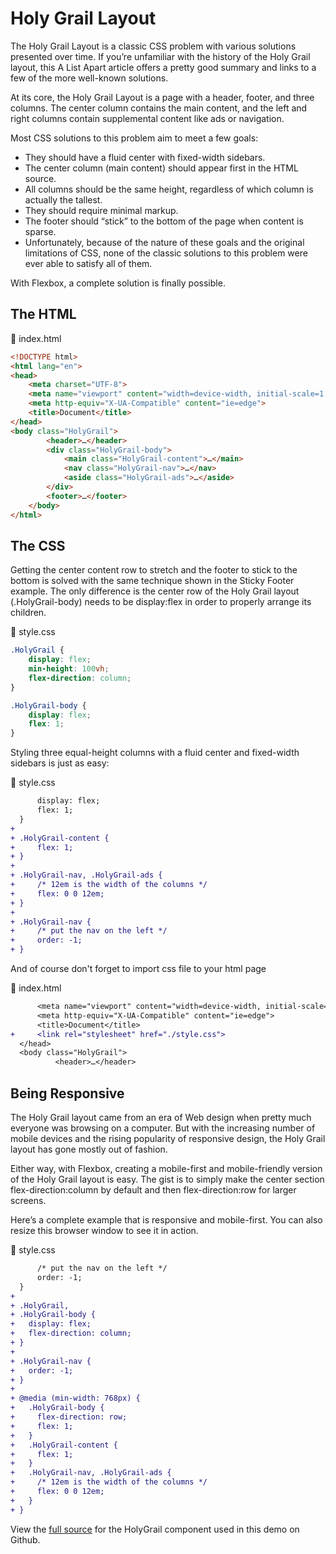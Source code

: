 # Holy Grail Layout

The Holy Grail Layout is a classic CSS problem with various solutions presented over time. If you’re unfamiliar with the history of the Holy Grail layout, this A List Apart article offers a pretty good summary and links to a few of the more well-known solutions.

At its core, the Holy Grail Layout is a page with a header, footer, and three columns. The center column contains the main content, and the left and right columns contain supplemental content like ads or navigation.

Most CSS solutions to this problem aim to meet a few goals:

* They should have a fluid center with fixed-width sidebars.
* The center column (main content) should appear first in the HTML source.
* All columns should be the same height, regardless of which column is actually the tallest.
* They should require minimal markup.
* The footer should “stick” to the bottom of the page when content is sparse.
* Unfortunately, because of the nature of these goals and the original limitations of CSS, none of the classic solutions to this problem were ever able to satisfy all of them.

With Flexbox, a complete solution is finally possible.

## The HTML

📄 index.html
```html
<!DOCTYPE html>
<html lang="en">
<head>
    <meta charset="UTF-8">
    <meta name="viewport" content="width=device-width, initial-scale=1.0">
    <meta http-equiv="X-UA-Compatible" content="ie=edge">
    <title>Document</title>
</head>
<body class="HolyGrail">
        <header>…</header>
        <div class="HolyGrail-body">
            <main class="HolyGrail-content">…</main>
            <nav class="HolyGrail-nav">…</nav>
            <aside class="HolyGrail-ads">…</aside>
        </div>
        <footer>…</footer>
    </body>
</html>

```
## The CSS

Getting the center content row to stretch and the footer to stick to the bottom is solved with the same technique shown in the Sticky Footer example. The only difference is the center row of the Holy Grail layout (.HolyGrail-body) needs to be display:flex in order to properly arrange its children.

📄 style.css
```css
.HolyGrail {
    display: flex;
    min-height: 100vh;
    flex-direction: column;
}

.HolyGrail-body {
    display: flex;
    flex: 1;
}

```
Styling three equal-height columns with a fluid center and fixed-width sidebars is just as easy:

📄 style.css
```diff
      display: flex;
      flex: 1;
  }
+ 
+ .HolyGrail-content {
+     flex: 1;
+ }
+ 
+ .HolyGrail-nav, .HolyGrail-ads {
+     /* 12em is the width of the columns */
+     flex: 0 0 12em;
+ }
+ 
+ .HolyGrail-nav {
+     /* put the nav on the left */
+     order: -1;
+ }

```
And of course don't forget to import css file to your html page

📄 index.html
```diff
      <meta name="viewport" content="width=device-width, initial-scale=1.0">
      <meta http-equiv="X-UA-Compatible" content="ie=edge">
      <title>Document</title>
+     <link rel="stylesheet" href="./style.css">
  </head>
  <body class="HolyGrail">
          <header>…</header>

```
## Being Responsive

The Holy Grail layout came from an era of Web design when pretty much everyone was browsing on a computer. But with the increasing number of mobile devices and the rising popularity of responsive design, the Holy Grail layout has gone mostly out of fashion.

Either way, with Flexbox, creating a mobile-first and mobile-friendly version of the Holy Grail layout is easy. The gist is to simply make the center section flex-direction:column by default and then flex-direction:row for larger screens.

Here’s a complete example that is responsive and mobile-first. You can also resize this browser window to see it in action.

📄 style.css
```diff
      /* put the nav on the left */
      order: -1;
  }
+ 
+ .HolyGrail,
+ .HolyGrail-body {
+   display: flex;
+   flex-direction: column;
+ }
+ 
+ .HolyGrail-nav {
+   order: -1;
+ }
+ 
+ @media (min-width: 768px) {
+   .HolyGrail-body {
+     flex-direction: row;
+     flex: 1;
+   }
+   .HolyGrail-content {
+     flex: 1;
+   }
+   .HolyGrail-nav, .HolyGrail-ads {
+     /* 12em is the width of the columns */
+     flex: 0 0 12em;
+   }
+ }

```
View the [full source](https://github.com/philipwalton/solved-by-flexbox/blob/master/assets/css/components/holy-grail.css) for the HolyGrail component used in this demo on Github.

